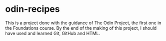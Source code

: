 # odin-recipes
This is a project done with the guidance of The Odin Project, the first one
in the Foundations course.
By the end of the making of this project, I should have used and learned
Git, GitHub and HTML.
